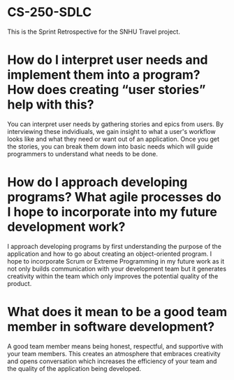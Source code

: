 # CS-250-SDLC

This is the Sprint Retrospective for the SNHU Travel project.

# How do I interpret user needs and implement them into a program? How does creating “user stories” help with this?
You can interpret user needs by gathering stories and epics from users. By interviewing these indvidiuals, we gain
insight to what a user's workflow looks like and what they need or want out of an application. Once you get the stories, 
you can break them down into basic needs which will guide programmers to understand what needs to be done.

# How do I approach developing programs? What agile processes do I hope to incorporate into my future development work?  
I approach developing programs by first understanding the purpose of the application and how to go about creating an 
object-oriented program. I hope to incorporate Scrum or Extreme Programming in my future work as it not only builds
communication with your development team but it generates creativity within the team which only improves the potential 
quality of the product.

# What does it mean to be a good team member in software development?
A good team member means being honest, respectful, and supportive with your team members. This creates an
atmosphere that embraces creativity and opens conversation which increases the efficiency of your team and the
quality of the application being developed.
